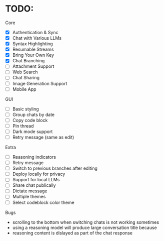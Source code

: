 

# TODO: 

Core 
- [x] Authentication & Sync
- [x] Chat with Various LLMs
- [x] Syntax Highlighting
- [x] Resumable Streams
- [x] Bring Your Own Key
- [x] Chat Branching
- [ ] Attachment Support
- [ ] Web Search
- [ ] Chat Sharing
- [ ] Image Generation Support
- [ ] Mobile App

GUI
- [ ] Basic styling
- [ ] Group chats by date
- [ ] Copy code block
- [ ] Pin thread
- [ ] Dark mode support
- [ ] Retry message (same as edit)

Extra
- [ ] Reasoning indicators
- [ ] Retry message
- [ ] Switch to previous branches after editing
- [ ] Deploy locally for privacy
- [ ] Support for local LLMs
- [ ] Share chat publically
- [ ] Dictate message
- [ ] Multiple themes 
- [ ] Select codeblock color theme

Bugs
- scrolling to the bottom when switching chats is not working sometimes
- using a reasoning model will produce large conversation title because
- reasoning content is dislayed as part of the chat response